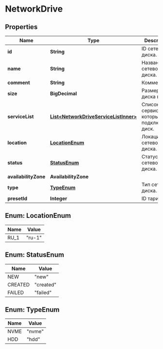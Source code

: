 

# NetworkDrive


## Properties

| Name | Type | Description | Notes |
|------------ | ------------- | ------------- | -------------|
|**id** | **String** | ID сетевого диска. |  |
|**name** | **String** | Название сетевого диска. |  |
|**comment** | **String** | Комментарий |  |
|**size** | **BigDecimal** | Размер диска в Гб |  |
|**serviceList** | [**List&lt;NetworkDriveServiceListInner&gt;**](NetworkDriveServiceListInner.md) | Список сервисов к которым подключен диск. |  |
|**location** | [**LocationEnum**](#LocationEnum) | Локация сетевого диска. |  |
|**status** | [**StatusEnum**](#StatusEnum) | Статус сетевого диска. |  |
|**availabilityZone** | **AvailabilityZone** |  |  |
|**type** | [**TypeEnum**](#TypeEnum) | Тип сетевого диска. |  |
|**presetId** | **Integer** | ID тарифа. |  |



## Enum: LocationEnum

| Name | Value |
|---- | -----|
| RU_1 | &quot;ru-1&quot; |



## Enum: StatusEnum

| Name | Value |
|---- | -----|
| NEW | &quot;new&quot; |
| CREATED | &quot;created&quot; |
| FAILED | &quot;failed&quot; |



## Enum: TypeEnum

| Name | Value |
|---- | -----|
| NVME | &quot;nvme&quot; |
| HDD | &quot;hdd&quot; |



